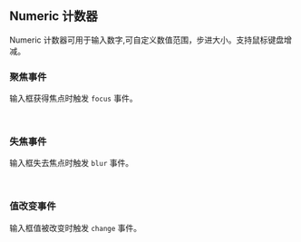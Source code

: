 <div class="demo-header">
<p class="overviewicon">
  <span class="wapi-form-numeric"/>
</p>

## Numeric 计数器

<nova-uxlink widget-name="Numeric"></nova-uxlink>

Numeric 计数器可用于输入数字,可自定义数值范围，步进大小。支持鼠标键盘增减。
</div>

### 聚焦事件

输入框获得焦点时触发 `focus` 事件。

<nova-demo-view link="numeric/focus-event"></nova-demo-view>

<br>

### 失焦事件

输入框失去焦点时触发 `blur` 事件。

<nova-demo-view link="numeric/blur-event"></nova-demo-view>

<br>

### 值改变事件

输入框值被改变时触发 `change` 事件。

<nova-demo-view link="numeric/change-event"></nova-demo-view>

<br>
